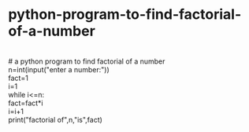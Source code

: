 # python-program-to-find-factorial-of-a-number
<br>
# a python program to find factorial of a number
<br>
n=int(input("enter a number:"))
<br>
fact=1
<br>
i=1
<br>
while i<=n:
<br>
  fact=fact*i
  <br>
  i=i+1
<br>
  print("factorial of",n,"is",fact)  
